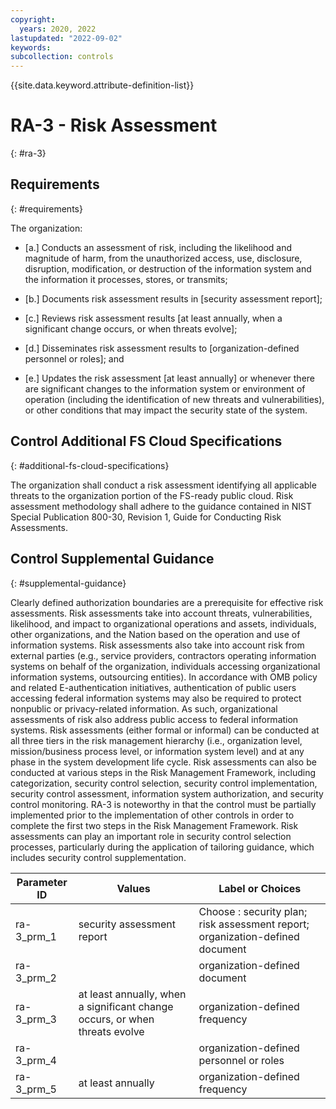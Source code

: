 ```yaml
---
copyright:
  years: 2020, 2022
lastupdated: "2022-09-02"
keywords: 
subcollection: controls
---
```



{{site.data.keyword.attribute-definition-list}}


# RA-3 - Risk Assessment
{: #ra-3}

## Requirements
{: #requirements}

The organization:

- \[a.\] Conducts an assessment of risk, including the likelihood and magnitude of harm, from the unauthorized access, use, disclosure, disruption, modification, or destruction of the information system and the information it processes, stores, or transmits;

- \[b.\] Documents risk assessment results in [security assessment report];

- \[c.\] Reviews risk assessment results [at least annually, when a significant change occurs, or when threats evolve];

- \[d.\] Disseminates risk assessment results to [organization-defined personnel or roles]; and

- \[e.\] Updates the risk assessment [at least annually] or whenever there are significant changes to the information system or environment of operation (including the identification of new threats and vulnerabilities), or other conditions that may impact the security state of the system.

## Control Additional FS Cloud Specifications
{: #additional-fs-cloud-specifications}

The organization shall conduct a risk assessment identifying all applicable threats to the organization portion of the FS-ready public cloud.  Risk assessment methodology shall adhere to the guidance contained in NIST Special Publication 800-30, Revision 1, Guide for Conducting Risk Assessments.

## Control Supplemental Guidance
{: #supplemental-guidance}

Clearly defined authorization boundaries are a prerequisite for effective risk assessments. Risk assessments take into account threats, vulnerabilities, likelihood, and impact to organizational operations and assets, individuals, other organizations, and the Nation based on the operation and use of information systems. Risk assessments also take into account risk from external parties (e.g., service providers, contractors operating information systems on behalf of the organization, individuals accessing organizational information systems, outsourcing entities). In accordance with OMB policy and related E-authentication initiatives, authentication of public users accessing federal information systems may also be required to protect nonpublic or privacy-related information. As such, organizational assessments of risk also address public access to federal information systems. Risk assessments (either formal or informal) can be conducted at all three tiers in the risk management hierarchy (i.e., organization level, mission/business process level, or information system level) and at any phase in the system development life cycle. Risk assessments can also be conducted at various steps in the Risk Management Framework, including categorization, security control selection, security control implementation, security control assessment, information system authorization, and security control monitoring. RA-3 is noteworthy in that the control must be partially implemented prior to the implementation of other controls in order to complete the first two steps in the Risk Management Framework. Risk assessments can play an important role in security control selection processes, particularly during the application of tailoring guidance, which includes security control supplementation.

| Parameter ID | Values | Label or Choices |
|---|---|---|
| ra-3_prm_1 | security assessment report | Choose : security plan; risk assessment report; organization-defined document |
| ra-3_prm_2 |  | organization-defined document |
| ra-3_prm_3 | at least annually, when a significant change occurs, or when threats evolve | organization-defined frequency |
| ra-3_prm_4 |  | organization-defined personnel or roles |
| ra-3_prm_5 | at least annually | organization-defined frequency |

